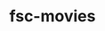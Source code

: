 ---
title: fsc-movies
version: 0.0.2
summary: Site for downloading Hollywood and Bollywood movies.
---